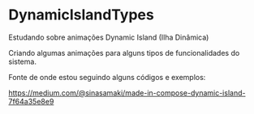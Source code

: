 # DynamicIslandTypes
Estudando sobre animações Dynamic Island (Ilha Dinâmica)

Criando algumas animações para alguns tipos de funcionalidades do sistema.

Fonte de onde estou seguindo alguns códigos e exemplos:

https://medium.com/@sinasamaki/made-in-compose-dynamic-island-7f64a35e8e9
